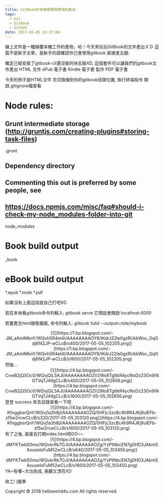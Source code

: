 ```yaml
---
title: GitBook的本機環境與應用的產出
tags:
  - Git
  - GitBook
  - GitHub
date: 2017-05-05 10:37:00
---
```


線上文件是一種顛覆本機工作的產物，哈！今天來玩玩GitBook的文件產出ＸＤ
這篇不是新手文章，是新手的請確認你己會使用gitbook
直接進主題:

確定己經安裝了gitbook-cli還沒裝的快去裝XD, 這個套件可以讓我們的gitbook文件產出
HTML 文件
ePub 電子書
Kindle 電子書
製作 PDF 電子書

今天的例子是HTML文件
先切換像到你的gitbook目錄位置, 執行終端指令
開啟.gitignore檔查看

# Node rules:
## Grunt intermediate storage (http://gruntjs.com/creating-plugins#storing-task-files)
.grunt

## Dependency directory
## Commenting this out is preferred by some people, see
## https://docs.npmjs.com/misc/faq#should-i-check-my-node_modules-folder-into-git
node_modules

# Book build output
_book

# eBook build output
*.epub
*.mobi
*.pdf

如果沒有上面這段就自己打吧XD

若在本地看gitbook命令列輸入:
gitbook serve
它預設會開啟 localhost:4000

若要產生html靜態檔案, 命令列輸入:
gitbook fulid --output=/site/mybook

<div class="separator" style="clear: both; text-align: center;">[![](https://1.bp.blogspot.com/-JM_aAmlMknY/WQvh5R4et4I/AAAAAAAAOY8/tKdrJ22Ie0gzRUkkWoc_GqGdj6f42JP-wCLcB/s400/2017-05-05_102205.png)](https://1.bp.blogspot.com/-JM_aAmlMknY/WQvh5R4et4I/AAAAAAAAOY8/tKdrJ22Ie0gzRUkkWoc_GqGdj6f42JP-wCLcB/s1600/2017-05-05_102205.png)</div>
然後...
<div class="separator" style="clear: both; text-align: center;">[![](https://4.bp.blogspot.com/-CvwB2jQSOc0/WQvjQiL5AJI/AAAAAAAAOZI/2Wo8TgttkR4ycNoDz23On9iNGTVqTJ49gCLcB/s400/2017-05-05_102856.png)](https://4.bp.blogspot.com/-CvwB2jQSOc0/WQvjQiL5AJI/AAAAAAAAOZI/2Wo8TgttkR4ycNoDz23On9iNGTVqTJ49gCLcB/s1600/2017-05-05_102856.png)</div>
登登 success
來去目錄查看一下吧
<div class="separator" style="clear: both; text-align: center;">[![](https://4.bp.blogspot.com/-KfnggbsrQnY/WQvj1a3h8jI/AAAAAAAAOZQ/0HFjc3zcBc4h9R4JKj8ulEFb-zf5w2rcwCLcB/s320/2017-05-05_103120.png)](https://4.bp.blogspot.com/-KfnggbsrQnY/WQvj1a3h8jI/AAAAAAAAOZQ/0HFjc3zcBc4h9R4JKj8ulEFb-zf5w2rcwCLcB/s1600/2017-05-05_103120.png)</div>
有了之後, 直接去打開index.html吧GO~~
<div class="separator" style="clear: both; text-align: center;">[![](https://4.bp.blogspot.com/-dMYKTwbS0mo/WQvkrRk7OJI/AAAAAAAAOZg/YzPtNbcEN7g0HD3JAbmSAxuoeIoFuM52wCLcB/s640/2017-05-05_103450.png)](https://4.bp.blogspot.com/-dMYKTwbS0mo/WQvkrRk7OJI/AAAAAAAAOZg/YzPtNbcEN7g0HD3JAbmSAxuoeIoFuM52wCLcB/s1600/2017-05-05_103450.png)</div>
YA~有嘍~大功告成, 美觀又漂亮XD

收工! (握拳

<div class="blogger-post-footer">Copyright © 2018 helloworld4u.com All rights reserved.</div>